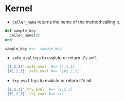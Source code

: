 # Kernel

* `caller_name` returns the name of the method calling it.

```ruby
def sample_key
  caller_name(0)
end

sample_key #=> 'sample_key'
```

* `safe_eval` trys to evalute or return it's self.

```ruby
'[1,2,3]'.safe_eval  #=> [1,2,3]
'[#1,2,3]'.safe_eval #=> '[#1,2,3]'
```

* `try_eval` trys to evalute or return it's nil.

```ruby
'[1,2,3]'.try_eval  #=> [1,2,3]
'[#1,2,3]'.try_eval #=> nil
```
